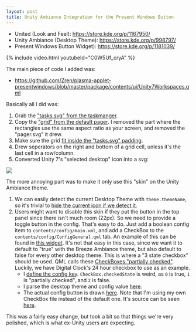 ```yaml
---
layout: post
title: Unity Ambiance Integration for the Present Windows Button
---
```


* United (Look and Feel): <https://store.kde.org/p/1167950/>
* Unity Ambiance (Desktop Theme): <https://store.kde.org/p/998797/>
* Present Windows Button Widget): <https://store.kde.org/p/1181039/>

{% include video.html youtubeId="C0W5Uf_cryA" %}

The main piece of code I added was:

* <https://github.com/Zren/plasma-applet-presentwindows/blob/master/package/contents/ui/Unity7Workspaces.qml>

Basically all I did was:

1. Grab the ["tasks.svg" from the taskmanger](https://github.com/KDE/plasma-desktop/blob/master/applets/taskmanager/package/contents/ui/Task.qml#L307-L319).
2. Copy the ["grid" from the default pager](https://github.com/KDE/plasma-desktop/blob/master/applets/pager/package/contents/ui/main.qml#L223). I removed the part where the rectangles use the same aspect ratio as your screen, and removed the "pager.svg" it drew.
3. Make sure the grid [fit inside the "tasks.svg" padding](https://github.com/KDE/plasma-desktop/blob/master/applets/taskmanager/package/contents/ui/Task.qml#L400-L405).
4. Drew seperators on the right and bottom of a grid cell, unless it's the last cell in a row/column.
5. Converted Unity 7's "selected desktop" icon into a svg: 

![](https://i.imgur.com/UR3sEl6.png)

The more annoying part was to make it only use this "skin" on the Unity Ambiance theme.

1. We can easily detect the current Desktop Theme with `theme.themeName`, so it's trivial to [hide the current icon if we detect it](https://github.com/Zren/plasma-applet-presentwindows/blob/master/package/contents/ui/Main.qml#L54).
2. Users might want to disable this skin if they put the button in the top panel since there isn't much room (22px). So we need to provide a toggle button in the config. That's easy to do. Just add a boolean config item to `contents/config/main.xml`, and add a CheckBox to the `contents/config/ConfigGeneral.qml` tab. An example of this can be found in [this widget](https://github.com/Zren/plasma-applet-commandoutput/tree/master/package/contents). It's not that easy in this case, since we want it to default to "true" with the Breeze Ambiance theme, but also default to false for every other desktop theme. This is where a "3 state checkbox" should be used. QML calls these [CheckBoxes "partially checked"](http://doc.qt.io/qt-5/qml-qtquick-controls-checkbox.html#partiallyCheckedEnabled-prop). Luckily, we have Digital Clock's 24 hour checkbox to use as an example.
	* I [define the config key](https://github.com/Zren/plasma-applet-presentwindows/blob/master/package/contents/config/main.xml#L15). `CheckBox.checkedState` is weird, as `0` is true, `1` is "partially checked", and `2` is false.
	* I parse the desktop theme and config value [here](https://github.com/Zren/plasma-applet-presentwindows/blob/master/package/contents/ui/UnityThemeDetector.qml).
	* The actual config button is drawn [here](https://github.com/Zren/plasma-applet-presentwindows/blob/master/package/contents/ui/config/ConfigGeneral.qml#L78). Note that I'm using my own CheckBox file instead of the default one. It's source can be seen [here](https://github.com/Zren/plasma-applet-presentwindows/blob/master/package/contents/ui/lib/ConfigTriStateCheckBox.qml).

This was a fairly easy change, but took a bit so that things we're very polished, which is what ex-Unity users are expecting.

